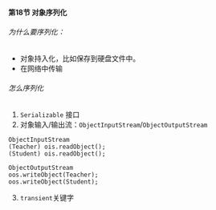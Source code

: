 #### 第18节 对象序列化

###### 为什么要序列化：
- 对象持入化，比如保存到硬盘文件中。
- 在网络中传输

######  怎么序列化
1. `Serializable` 接口
2. 对象输入/输出流：`ObjectInputStream`/`ObjectOutputStream`

```
ObjectInputStream
(Teacher) ois.readObject();
(Student) ois.readObject();

ObjectOutputStream
oos.writeObject(Teacher); 
oos.writeObject(Student); 

```
    
3. `transient`关键字
